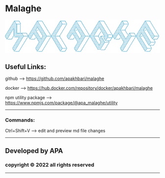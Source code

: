 # Malaghe

![malaghe](malaghe.png)

## Useful Links:

github --> https://github.com/apakhbari/malaghe

docker --> https://hub.docker.com/repository/docker/apakhbari/malaghe

npm utility package --> https://www.npmjs.com/package/@apa_malaghe/utility

---

### Commands:

Ctrl+Shift+V --> edit and preview md file changes

---

## Developed by APA

### copyright © 2022 all rights reserved

---
